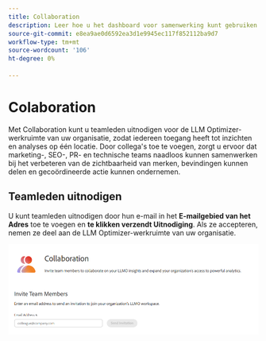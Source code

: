 ```yaml
---
title: Collaboration
description: Leer hoe u het dashboard voor samenwerking kunt gebruiken om teamleden uit te nodigen voor de LLM Optimizer-werkruimte van uw organisatie.
source-git-commit: e8ea9ae0d6592ea3d1e9945ec117f852112ba9d7
workflow-type: tm+mt
source-wordcount: '106'
ht-degree: 0%

---
```



# Colaboration

Met Collaboration kunt u teamleden uitnodigen voor de LLM Optimizer-werkruimte van uw organisatie, zodat iedereen toegang heeft tot inzichten en analyses op één locatie. Door collega&#39;s toe te voegen, zorgt u ervoor dat marketing-, SEO-, PR- en technische teams naadloos kunnen samenwerken bij het verbeteren van de zichtbaarheid van merken, bevindingen kunnen delen en gecoördineerde actie kunnen ondernemen.

## Teamleden uitnodigen

U kunt teamleden uitnodigen door hun e-mail in het **E-mailgebied van het Adres** toe te voegen en **te klikken verzendt Uitnodiging**. Als ze accepteren, nemen ze deel aan de LLM Optimizer-werkruimte van uw organisatie.

![ Uitnodiging Collaboration ](/help/dashboards/assets/collaboration.png)
